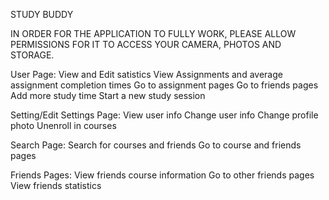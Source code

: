 STUDY BUDDY

IN ORDER FOR THE APPLICATION TO FULLY WORK, PLEASE ALLOW PERMISSIONS FOR IT TO ACCESS YOUR CAMERA, PHOTOS AND STORAGE.

User Page:
View and Edit satistics
View Assignments and average assignment completion times
Go to assignment pages
Go to friends pages
Add more study time
Start a new study session

Setting/Edit Settings Page:
View user info
Change user info
Change profile photo
Unenroll in courses

Search Page: 
Search for courses and friends
Go to course and friends pages

Friends Pages:
View friends course information
Go to other friends pages
View friends statistics 

